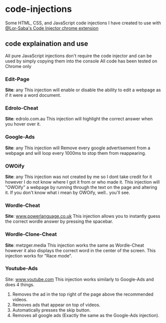 # code-injections
Some HTML, CSS, and JavaScript code injections I have created to use with [@Lor-Saba's Code Injector chrome extension](https://github.com/Lor-Saba/Code-Injector)

## code explaination and use
All pure JavaScript injections don't require the code injector and can be used by simply copying them into the console
All code has been tested on Chrome only

### Edit-Page
**Site**: any
This injection will enable or disable the ability to edit a webpage as if it were a word document.
<br>
### Edrolo-Cheat
**Site**: edrolo.com.au
This injection will highlight the correct answer when you hover over it.
<br>
### Google-Ads
**Site**: any
This injection will Remove every google advertisement from a webpage and will loop every 1000ms to stop them from reappearing.
<br>
### OWOify
**Site**: any
This injection was not created by me so I dont take credit for it however I do not know where I got it from or who made it.
This injection will "OWOify" a webpage by running through the text on the page and altering it.
If you don't know what i mean by OWOify, well.. you'll see.
<br>
### Wordle-Cheat
**Site**: www.powerlanguage.co.uk
This injection allows you to instantly guess the correct wordle answer by pressing the spacebar.
<br>
### Wordle-Clone-Cheat
**Site**: metzger.media
This injection works the same as Wordle-Cheat however it also displays the correct word in the center of the screen.
This injection works for "Race mode".
<br>
### Youtube-Ads
Site: www.youtube.com
This injection works similarly to Google-Ads and does 4 things.
1. Removes the ad in the top right of the page above the recommended videos.
2. Removes ads that appear on top of videos.
3. Automatically presses the skip button.
4. Removes all google ads (Exactly the same as the Google-Ads injection).
